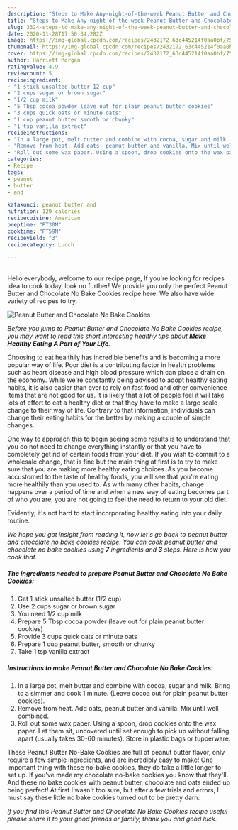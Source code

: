 ```yaml
---
description: "Steps to Make Any-night-of-the-week Peanut Butter and Chocolate No Bake Cookies"
title: "Steps to Make Any-night-of-the-week Peanut Butter and Chocolate No Bake Cookies"
slug: 3324-steps-to-make-any-night-of-the-week-peanut-butter-and-chocolate-no-bake-cookies
date: 2020-11-28T17:50:34.282Z
image: https://img-global.cpcdn.com/recipes/2432172_63c445214f0aa0bf/751x532cq70/peanut-butter-and-chocolate-no-bake-cookies-recipe-main-photo.jpg
thumbnail: https://img-global.cpcdn.com/recipes/2432172_63c445214f0aa0bf/751x532cq70/peanut-butter-and-chocolate-no-bake-cookies-recipe-main-photo.jpg
cover: https://img-global.cpcdn.com/recipes/2432172_63c445214f0aa0bf/751x532cq70/peanut-butter-and-chocolate-no-bake-cookies-recipe-main-photo.jpg
author: Harriett Morgan
ratingvalue: 4.9
reviewcount: 5
recipeingredient:
- "1 stick unsalted butter 12 cup"
- "2 cups sugar or brown sugar"
- "1/2 cup milk"
- "5 Tbsp cocoa powder leave out for plain peanut butter cookies"
- "3 cups quick oats or minute oats"
- "1 cup peanut butter smooth or chunky"
- "1 tsp vanilla extract"
recipeinstructions:
- "In a large pot, melt butter and combine with cocoa, sugar and milk. Bring to a simmer and cook 1 minute. (Leave cocoa out for plain peanut butter cookies)."
- "Remove from heat. Add oats, peanut butter and vanilla. Mix until well combined."
- "Roll out some wax paper. Using a spoon, drop cookies onto the wax paper. Let them sit, uncovered until set enough to pick up without falling apart (usually takes 30-60 minutes). Store in plastic bags or tupperware."
categories:
- Recipe
tags:
- peanut
- butter
- and

katakunci: peanut butter and 
nutrition: 129 calories
recipecuisine: American
preptime: "PT30M"
cooktime: "PT59M"
recipeyield: "3"
recipecategory: Lunch

---
```

<br>
Hello everybody, welcome to our recipe page, If you're looking for recipes idea to cook today, look no further! We provide you only the perfect Peanut Butter and Chocolate No Bake Cookies recipe here. We also have wide variety of recipes to try.
<br>


![Peanut Butter and Chocolate No Bake Cookies](https://img-global.cpcdn.com/recipes/2432172_63c445214f0aa0bf/751x532cq70/peanut-butter-and-chocolate-no-bake-cookies-recipe-main-photo.jpg)

<i>Before you jump to Peanut Butter and Chocolate No Bake Cookies recipe, you may want to read this short interesting healthy tips about <strong>Make Healthy Eating A Part of Your Life</strong>.</i>
</br>

Choosing to eat healthily has incredible benefits and is becoming a more popular way of life. Poor diet is a contributing factor in health problems such as heart disease and high blood pressure which can place a drain on the economy. While we're constantly being advised to adopt healthy eating habits, it is also easier than ever to rely on fast food and other convenience items that are not good for us. It is likely that a lot of people feel it will take lots of effort to eat a healthy diet or that they have to make a large scale change to their way of life. Contrary to that information, individuals can change their eating habits for the better by making a couple of simple changes.

One way to approach this to begin seeing some results is to understand that you do not need to change everything instantly or that you have to completely get rid of certain foods from your diet. If you wish to commit to a wholesale change, that is fine but the main thing at first is to try to make sure that you are making more healthy eating choices. As you become accustomed to the taste of healthy foods, you will see that you're eating more healthily than you used to. As with many other habits, change happens over a period of time and when a new way of eating becomes part of who you are, you are not going to feel the need to return to your old diet.

Evidently, it's not hard to start incorporating healthy eating into your daily routine.


<i>We hope you got insight from reading it, now let's go back to peanut butter and chocolate no bake cookies recipe. You can cook peanut butter and chocolate no bake cookies using <strong>7</strong> ingredients and <strong>3</strong> steps. Here is how you cook that.
</i>

##### The ingredients needed to prepare Peanut Butter and Chocolate No Bake Cookies:

1. Get 1 stick unsalted butter (1/2 cup)
1. Use 2 cups sugar or brown sugar
1. You need 1/2 cup milk
1. Prepare 5 Tbsp cocoa powder (leave out for plain peanut butter cookies)
1. Provide 3 cups quick oats or minute oats
1. Prepare 1 cup peanut butter, smooth or chunky
1. Take 1 tsp vanilla extract


##### Instructions to make Peanut Butter and Chocolate No Bake Cookies:

1. In a large pot, melt butter and combine with cocoa, sugar and milk. Bring to a simmer and cook 1 minute. (Leave cocoa out for plain peanut butter cookies).
1. Remove from heat. Add oats, peanut butter and vanilla. Mix until well combined.
1. Roll out some wax paper. Using a spoon, drop cookies onto the wax paper. Let them sit, uncovered until set enough to pick up without falling apart (usually takes 30-60 minutes). Store in plastic bags or tupperware.


These Peanut Butter No-Bake Cookies are full of peanut butter flavor, only require a few simple ingredients, and are incredibly easy to make! One important thing with these no-bake cookies, they do take a little longer to set up. If you&#39;ve made my chocolate no-bake cookies you know that they&#39;ll. And these no bake cookies with peanut butter, chocolate and oats ended up being perfect! At first I wasn&#39;t too sure, but after a few trials and errors, I must say these little no bake cookies turned out to be pretty darn. 

<i>If you find this Peanut Butter and Chocolate No Bake Cookies recipe useful please share it to your good friends or family, thank you and good luck.</i>
